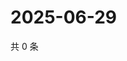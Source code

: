 # 2025-06-29

共 0 条

<!-- BEGIN ZHIHUVIDEO -->
<!-- 最后更新时间 Sun Jun 29 2025 19:09:26 GMT+0800 (China Standard Time) -->

<!-- END ZHIHUVIDEO -->
